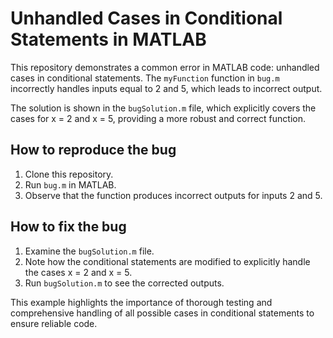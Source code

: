 # Unhandled Cases in Conditional Statements in MATLAB

This repository demonstrates a common error in MATLAB code: unhandled cases in conditional statements. The `myFunction` function in `bug.m` incorrectly handles inputs equal to 2 and 5, which leads to incorrect output.

The solution is shown in the `bugSolution.m` file, which explicitly covers the cases for x = 2 and x = 5, providing a more robust and correct function.

## How to reproduce the bug

1. Clone this repository.
2. Run `bug.m` in MATLAB.
3. Observe that the function produces incorrect outputs for inputs 2 and 5.

## How to fix the bug

1. Examine the `bugSolution.m` file.
2. Note how the conditional statements are modified to explicitly handle the cases x = 2 and x = 5.
3. Run `bugSolution.m` to see the corrected outputs.

This example highlights the importance of thorough testing and comprehensive handling of all possible cases in conditional statements to ensure reliable code.